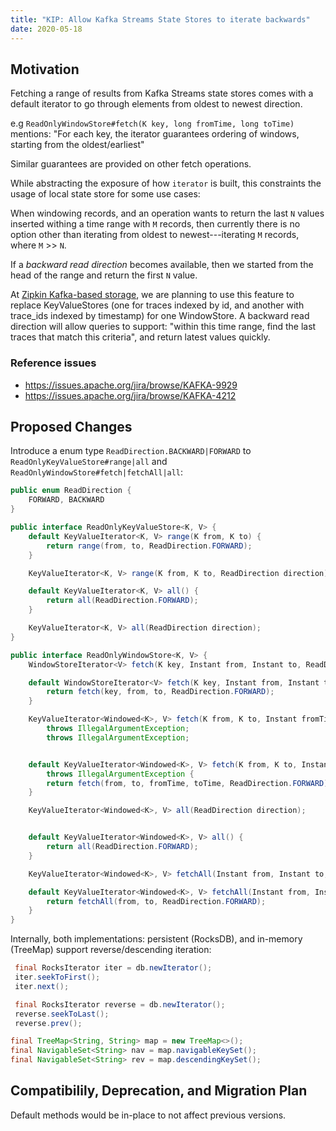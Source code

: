 ```yaml
---
title: "KIP: Allow Kafka Streams State Stores to iterate backwards"
date: 2020-05-18
---
```


## Motivation

Fetching a range of results from Kafka Streams state stores comes with a default iterator to go through elements from oldest to newest direction.

e.g `ReadOnlyWindowStore#fetch(K key, long fromTime, long toTime)` mentions: "For each key, the iterator guarantees ordering of windows, starting from the oldest/earliest"

Similar guarantees are provided on other fetch operations.

While abstracting the exposure of how `iterator` is built, this constraints the usage of local state store for some use cases:

When windowing records, and an operation wants to return the last `N` values inserted withing a time range with `M` records, then currently there is no option other than iterating from oldest to newest---iterating `M` records, where `M` >> `N`.  

If a _backward read direction_ becomes available, then we started from the head of the range and return the first `N` value.

At [Zipkin Kafka-based storage](github.com/openzipkin-contrib/zipkin-storage-kafka), we are planning to use this feature to replace KeyValueStores (one for traces indexed by id, and another with trace_ids indexed by timestamp) for one WindowStore. A backward read direction will allow queries to support: "within this time range, find the last traces that match this criteria", and return latest values quickly.

### Reference issues

- https://issues.apache.org/jira/browse/KAFKA-9929
- https://issues.apache.org/jira/browse/KAFKA-4212

## Proposed Changes

Introduce a enum type `ReadDirection.BACKWARD|FORWARD` to `ReadOnlyKeyValueStore#range|all` and `ReadOnlyWindowStore#fetch|fetchAll|all`:

```java
public enum ReadDirection {
    FORWARD, BACKWARD
}
```

```java
public interface ReadOnlyKeyValueStore<K, V> {
    default KeyValueIterator<K, V> range(K from, K to) {
        return range(from, to, ReadDirection.FORWARD);
    }

    KeyValueIterator<K, V> range(K from, K to, ReadDirection direction);

    default KeyValueIterator<K, V> all() {
        return all(ReadDirection.FORWARD);
    }

    KeyValueIterator<K, V> all(ReadDirection direction);
}
```

```java
public interface ReadOnlyWindowStore<K, V> {
    WindowStoreIterator<V> fetch(K key, Instant from, Instant to, ReadDirection direction) throws IllegalArgumentException;

    default WindowStoreIterator<V> fetch(K key, Instant from, Instant to) throws IllegalArgumentException {
        return fetch(key, from, to, ReadDirection.FORWARD);
    }

    KeyValueIterator<Windowed<K>, V> fetch(K from, K to, Instant fromTime, Instant toTime, ReadDirection direction)
        throws IllegalArgumentException;
        throws IllegalArgumentException;


    default KeyValueIterator<Windowed<K>, V> fetch(K from, K to, Instant fromTime, Instant toTime)
        throws IllegalArgumentException {
        return fetch(from, to, fromTime, toTime, ReadDirection.FORWARD);
    }

    KeyValueIterator<Windowed<K>, V> all(ReadDirection direction);


    default KeyValueIterator<Windowed<K>, V> all() {
        return all(ReadDirection.FORWARD);
    }

    KeyValueIterator<Windowed<K>, V> fetchAll(Instant from, Instant to, ReadDirection direction) throws IllegalArgumentException;

    default KeyValueIterator<Windowed<K>, V> fetchAll(Instant from, Instant to) throws IllegalArgumentException {
        return fetchAll(from, to, ReadDirection.FORWARD);
    }
}
```

Internally, both implementations: persistent (RocksDB), and in-memory (TreeMap) support reverse/descending iteration:

```java
 final RocksIterator iter = db.newIterator();
 iter.seekToFirst();
 iter.next();

 final RocksIterator reverse = db.newIterator();
 reverse.seekToLast();
 reverse.prev();
```

```java
final TreeMap<String, String> map = new TreeMap<>();
final NavigableSet<String> nav = map.navigableKeySet();
final NavigableSet<String> rev = map.descendingKeySet();
```

## Compatibilily, Deprecation, and Migration Plan

Default methods would be in-place to not affect previous versions.